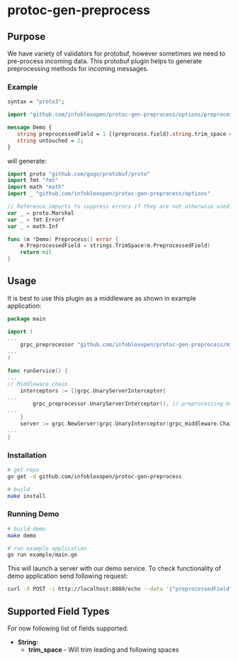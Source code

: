 # protoc-gen-preprocess

## Purpose

We have variety of validators for protobuf, however sometimes we need to pre-process incoming data. This protobuf plugin helps to generate preprocessing methods for incoming messages.

### Example

```proto
syntax = "proto3";

import "github.com/infobloxopen/protoc-gen-preprocess/options/preprocess.proto";

message Demo {
   string preprocessedField = 1 [(preprocess.field).string.trim_space = true ];
   string untouched = 2;
}
```

will generate:

```go
import proto "github.com/gogo/protobuf/proto"
import fmt "fmt"
import math "math"
import _ "github.com/infobloxopen/protoc-gen-preprocess/options"

// Reference imports to suppress errors if they are not otherwise used.
var _ = proto.Marshal
var _ = fmt.Errorf
var _ = math.Inf

func (m *Demo) Preprocess() error {
    m.PreprocessedField = strings.TrimSpace(m.PreprocessedField)
    return nil
}
```

## Usage

It is best to use this plugin as a middleware as shown in example application:

```go
package main

import (
...
    grpc_preprocessor "github.com/infobloxopen/protoc-gen-preprocess/middleware"
...
)

func runService() {
...
// Middleware chain.
    interceptors := []grpc.UnaryServerInterceptor{
...
        grpc_preprocessor.UnaryServerInterceptor(), // preprocessing middleware
...
    }
    server := grpc.NewServer(grpc.UnaryInterceptor(grpc_middleware.ChainUnaryServer(interceptors...)))
...
}

```

### Installation

```sh
# get repo
go get -d github.com/infobloxopen/protoc-gen-preprocess

# build
make install

```

### Running Demo

```sh
# build demo
make demo

# run example application
go run example/main.go
```

This will launch a server with our demo service. To check functionality of demo application send following request:

```sh
curl -X POST -i http://localhost:8080/echo --data '{"preprocessedField": "     Those spaces will be trimmed    ","untouched": " Notice how those spaces will be left as is    "}'
```

## Supported Field Types

For now following list of fields supported:

* **String**:
  * **trim_space** - Will trim leading and following spaces